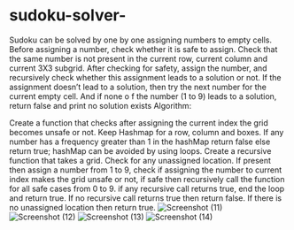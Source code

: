 # sudoku-solver-
Sudoku can be solved by one by one assigning numbers to empty cells. Before assigning a number, check whether it is safe to assign. Check that the same number is not present in the current row, current column and current 3X3 subgrid. After checking for safety, assign the number, and recursively check whether this assignment leads to a solution or not. If the assignment doesn’t lead to a solution, then try the next number for the current empty cell. And if none o
f the number (1 to 9) leads to a solution, return false and print no solution exists
Algorithm: 

Create a function that checks after assigning the current index the grid becomes unsafe or not. Keep Hashmap for a row, column and boxes. If any number has a frequency greater than 1 in the hashMap return false else return true; hashMap can be avoided by using loops.
Create a recursive function that takes a grid.
Check for any unassigned location. If present then assign a number from 1 to 9, check if assigning the number to current index makes the grid unsafe or not, if safe then recursively call the function for all safe cases from 0 to 9. if any recursive call returns true, end the loop and return true. If no recursive call returns true then return false.
If there is no unassigned location then return true.
![Screenshot (11)](https://user-images.githubusercontent.com/52878265/187995996-8337260a-af20-44ca-b723-a316cceccdac.png)
![Screenshot (12)](https://user-images.githubusercontent.com/52878265/187996037-8a5c3ad4-f86f-4c7f-8b4e-5d262f7a1258.png)
![Screenshot (13)](https://user-images.githubusercontent.com/52878265/187996092-8b71840d-e0ad-4148-a5f4-29a86ade9cd7.png)
![Screenshot (14)](https://user-images.githubusercontent.com/52878265/187996142-15697cdb-dca2-4983-a64f-0dac5517bf57.png)

